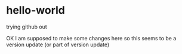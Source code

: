 # hello-world
trying github out

OK I am supposed to make some changes here so this seems to be a version update (or part of version update)
